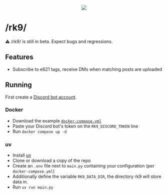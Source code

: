 <p align="center">
  <a href="https://xkcd.com/1128/">
    <img src="https://imgs.xkcd.com/comics/fifty_shades.png">
  </a>
</p>


# /rk9/

⚠️ /rk9/ is still in beta. Expect bugs and regressions.

## Features

- Subscribe to e621 tags, receive DMs when matching posts are uploaded

## Running

First create a [Discord bot account](https://discordpy.readthedocs.io/en/stable/discord.html).

### Docker

* Download the example [`docker-compose.yml`](docker-compose.yml)
* Paste your Discord bot's token on the `RK9_DISCORD_TOKEN` line
* Run `docker compose up -d`

### uv

* Install [uv](https://docs.astral.sh/uv/getting-started/installation/)
* Clone or download a copy of the repo
* Create an `.env` file next to `main.py` containing your configuration (per `docker-compose.yml`)
* Additionally define the variable `RK9_DATA_DIR`, the directory rk9 will store data in.
* Run `uv run main.py`